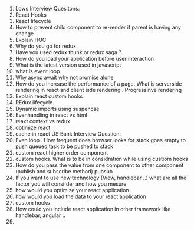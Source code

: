 
1. Lows Interview Quesitons:
2. React Hooks
3. React lifecycle
4. How to prevent child component to re-render if parent is having any change
5. Explain HOC
6. Why do you go for redux
7. Have you used redux thunk or redux saga ?
8. How do you load your application before user interaction
9. What is the latest version used in javascript 
10. what is event loop
11. Why async await why not promise alone
12. How do you increase the performance of a page. What is serverside rendering in react and client side rendering . Progressinve rendering
13. Explain react custom hooks
14. REdux lifecycle
15. Dynamic imports using suspencse 
16. Evenhandling in react vs html
17. reaxt context vs redux 
18. optimize react
19. cache in react
US Bank Interview Question:
1. Even loop . How frequent does browser looks for stack goes empty to push queued task to be pushed to stack
2. custom react higher order component
3. custom hooks. What is to be in considration while using custiom hooks
4. How do you pass the value from one component to other component (publish and subscribe method) pubsub
5. If you want to use new technology (View, handlebar ..) what are all the factor you will consifder and how you mesure
6. how would you optimize your react application
7. how would you load the data to your react application 
8. custom hooks
9. How could you include react application in other framework like handlebar, angular ..
10. 

